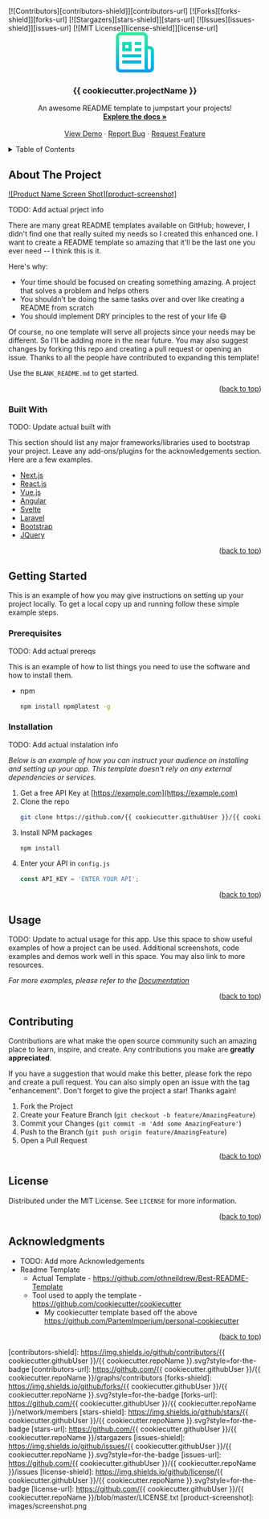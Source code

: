 <div id="top"></div>
<!-- PROJECT SHIELDS -->
<!--
*** I'm using markdown "reference style" links for readability.
*** Reference links are enclosed in brackets [ ] instead of parentheses ( ).
*** See the bottom of this document for the declaration of the reference variables
*** for contributors-url, forks-url, etc. This is an optional, concise syntax you may use.
*** https://www.markdownguide.org/basic-syntax/#reference-style-links
-->
[![Contributors][contributors-shield]][contributors-url]
[![Forks][forks-shield]][forks-url]
[![Stargazers][stars-shield]][stars-url]
[![Issues][issues-shield]][issues-url]
[![MIT License][license-shield]][license-url]


<!-- PROJECT LOGO -->
<br />
<div align="center">
  <a href="https://github.com/{{ cookiecutter.githubUser }}/{{ cookiecutter.repoName }}">
    <img src="images/logo.png" alt="Logo" width="80" height="80">
  </a>

  <h3 align="center">{{ cookiecutter.projectName }}</h3>

  <p align="center">
    An awesome README template to jumpstart your projects!
    <br />
    <a href="https://github.com/{{ cookiecutter.githubUser }}/{{ cookiecutter.repoName }}"><strong>Explore the docs »</strong></a>
    <br />
    <br />
    <a href="https://github.com/{{ cookiecutter.githubUser }}/{{ cookiecutter.repoName }}">View Demo</a>
    ·
    <a href="https://github.com/{{ cookiecutter.githubUser }}/{{ cookiecutter.repoName }}/issues">Report Bug</a>
    ·
    <a href="https://github.com/{{ cookiecutter.githubUser }}/{{ cookiecutter.repoName }}/issues">Request Feature</a>
  </p>
</div>


<!-- TABLE OF CONTENTS -->
<details>
  <summary>Table of Contents</summary>
  <ol>
    <li>
      <a href="#about-the-project">About The Project</a>
      <ul>
        <li><a href="#built-with">Built With</a></li>
      </ul>
    </li>
    <li>
      <a href="#getting-started">Getting Started</a>
      <ul>
        <li><a href="#prerequisites">Prerequisites</a></li>
        <li><a href="#installation">Installation</a></li>
      </ul>
    </li>
    <li><a href="#usage">Usage</a></li>
    <li><a href="#contributing">Contributing</a></li>
    <li><a href="#license">License</a></li>
    <li><a href="#acknowledgments">Acknowledgments</a></li>
  </ol>
</details>

<!-- ABOUT THE PROJECT -->
## About The Project

[![Product Name Screen Shot][product-screenshot]](https://example.com)

TODO: Add actual prject info

There are many great README templates available on GitHub; however, I didn't find one that really suited my needs so I created this enhanced one. I want to create a README template so amazing that it'll be the last one you ever need -- I think this is it.

Here's why:
* Your time should be focused on creating something amazing. A project that solves a problem and helps others
* You shouldn't be doing the same tasks over and over like creating a README from scratch
* You should implement DRY principles to the rest of your life :smile:

Of course, no one template will serve all projects since your needs may be different. So I'll be adding more in the near future. You may also suggest changes by forking this repo and creating a pull request or opening an issue. Thanks to all the people have contributed to expanding this template!

Use the `BLANK_README.md` to get started.

<p align="right">(<a href="#top">back to top</a>)</p>


### Built With

TODO: Update actual built with

This section should list any major frameworks/libraries used to bootstrap your project. Leave any add-ons/plugins for the acknowledgements section. Here are a few examples.

* [Next.js](https://nextjs.org/)
* [React.js](https://reactjs.org/)
* [Vue.js](https://vuejs.org/)
* [Angular](https://angular.io/)
* [Svelte](https://svelte.dev/)
* [Laravel](https://laravel.com)
* [Bootstrap](https://getbootstrap.com)
* [JQuery](https://jquery.com)

<p align="right">(<a href="#top">back to top</a>)</p>

<!-- GETTING STARTED -->
## Getting Started

This is an example of how you may give instructions on setting up your project locally.
To get a local copy up and running follow these simple example steps.

### Prerequisites

TODO: Add actual prereqs

This is an example of how to list things you need to use the software and how to install them.
* npm
  ```sh
  npm install npm@latest -g
  ```

### Installation

TODO: Add actual instalation info

_Below is an example of how you can instruct your audience on installing and setting up your app. This template doesn't rely on any external dependencies or services._

1. Get a free API Key at [https://example.com](https://example.com)
2. Clone the repo
   ```sh
   git clone https://github.com/{{ cookiecutter.githubUser }}/{{ cookiecutter.repoName }}.git
   ```
3. Install NPM packages
   ```sh
   npm install
   ```
4. Enter your API in `config.js`
   ```js
   const API_KEY = 'ENTER YOUR API';
   ```

<p align="right">(<a href="#top">back to top</a>)</p>


<!-- USAGE EXAMPLES -->
## Usage

TODO: Update to actual usage for this app.
Use this space to show useful examples of how a project can be used. Additional screenshots, code examples and demos work well in this space. You may also link to more resources.

_For more examples, please refer to the [Documentation](https://example.com)_

<p align="right">(<a href="#top">back to top</a>)</p>


<!-- CONTRIBUTING -->
## Contributing

Contributions are what make the open source community such an amazing place to learn, inspire, and create. Any contributions you make are **greatly appreciated**.

If you have a suggestion that would make this better, please fork the repo and create a pull request. You can also simply open an issue with the tag "enhancement".
Don't forget to give the project a star! Thanks again!

1. Fork the Project
2. Create your Feature Branch (`git checkout -b feature/AmazingFeature`)
3. Commit your Changes (`git commit -m 'Add some AmazingFeature'`)
4. Push to the Branch (`git push origin feature/AmazingFeature`)
5. Open a Pull Request

<p align="right">(<a href="#top">back to top</a>)</p>


<!-- LICENSE -->
## License

Distributed under the MIT License. See `LICENSE` for more information.

<p align="right">(<a href="#top">back to top</a>)</p>

<!-- ACKNOWLEDGMENTS -->
## Acknowledgments

* TODO: Add more Acknowledgements
* Readme Template 
  * Actual Template - https://github.com/othneildrew/Best-README-Template
  * Tool used to apply the template - https://github.com/cookiecutter/cookiecutter
    * My cookiecutter template based off the above https://github.com/PartemImperium/personal-cookiecutter


<p align="right">(<a href="#top">back to top</a>)</p>



<!-- MARKDOWN LINKS & IMAGES -->
<!-- https://www.markdownguide.org/basic-syntax/#reference-style-links -->
[contributors-shield]: https://img.shields.io/github/contributors/{{ cookiecutter.githubUser }}/{{ cookiecutter.repoName }}.svg?style=for-the-badge
[contributors-url]: https://github.com/{{ cookiecutter.githubUser }}/{{ cookiecutter.repoName }}/graphs/contributors
[forks-shield]: https://img.shields.io/github/forks/{{ cookiecutter.githubUser }}/{{ cookiecutter.repoName }}.svg?style=for-the-badge
[forks-url]: https://github.com/{{ cookiecutter.githubUser }}/{{ cookiecutter.repoName }}/network/members
[stars-shield]: https://img.shields.io/github/stars/{{ cookiecutter.githubUser }}/{{ cookiecutter.repoName }}.svg?style=for-the-badge
[stars-url]: https://github.com/{{ cookiecutter.githubUser }}/{{ cookiecutter.repoName }}/stargazers
[issues-shield]: https://img.shields.io/github/issues/{{ cookiecutter.githubUser }}/{{ cookiecutter.repoName }}.svg?style=for-the-badge
[issues-url]: https://github.com/{{ cookiecutter.githubUser }}/{{ cookiecutter.repoName }}/issues
[license-shield]: https://img.shields.io/github/license/{{ cookiecutter.githubUser }}/{{ cookiecutter.repoName }}.svg?style=for-the-badge
[license-url]: https://github.com/{{ cookiecutter.githubUser }}/{{ cookiecutter.repoName }}/blob/master/LICENSE.txt
[product-screenshot]: images/screenshot.png
